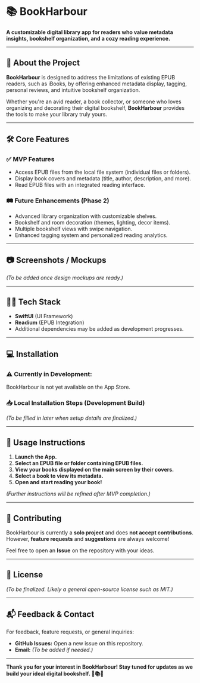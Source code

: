 # 📚 **BookHarbour**

**A customizable digital library app for readers who value metadata insights, bookshelf organization, and a cozy reading experience.**

---

## 🚀 **About the Project**

**BookHarbour** is designed to address the limitations of existing EPUB readers, such as iBooks, by offering enhanced metadata display, tagging, personal reviews, and intuitive bookshelf organization.  

Whether you're an avid reader, a book collector, or someone who loves organizing and decorating their digital bookshelf, **BookHarbour** provides the tools to make your library truly yours.

---

## 🛠️ **Core Features**

### ✅ **MVP Features**
- Access EPUB files from the local file system (individual files or folders).  
- Display book covers and metadata (title, author, description, and more).  
- Read EPUB files with an integrated reading interface.  

### 🛤️ **Future Enhancements (Phase 2)**
- Advanced library organization with customizable shelves.  
- Bookshelf and room decoration (themes, lighting, decor items).  
- Multiple bookshelf views with swipe navigation.  
- Enhanced tagging system and personalized reading analytics.  

---

## 📷 **Screenshots / Mockups**

*(To be added once design mockups are ready.)*

---

## 🧑‍💻 **Tech Stack**

- **SwiftUI** (UI Framework)  
- **Readium** (EPUB Integration)  
- Additional dependencies may be added as development progresses.  

---

## 💻 **Installation**

### ⚠️ **Currently in Development:**  
BookHarbour is not yet available on the App Store.

### 📥 **Local Installation Steps (Development Build)**  
*(To be filled in later when setup details are finalized.)*

---

## 📖 **Usage Instructions**

1. **Launch the App.**  
2. **Select an EPUB file or folder containing EPUB files.**  
3. **View your books displayed on the main screen by their covers.**  
4. **Select a book to view its metadata.**  
5. **Open and start reading your book!**  

*(Further instructions will be refined after MVP completion.)*

---

## 🤝 **Contributing**

BookHarbour is currently a **solo project** and does **not accept contributions**.  
However, **feature requests** and **suggestions** are always welcome!  

Feel free to open an **Issue** on the repository with your ideas.

---

## 📜 **License**

*(To be finalized. Likely a general open-source license such as MIT.)*

---

## 📬 **Feedback & Contact**

For feedback, feature requests, or general inquiries:  
- **GitHub Issues:** Open a new issue on this repository.  
- **Email:** *(To be added if needed.)*

---

**Thank you for your interest in BookHarbour! Stay tuned for updates as we build your ideal digital bookshelf. 🚀📚✨**

